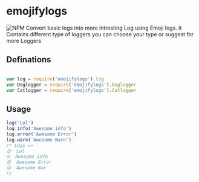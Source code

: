 # emojifylogs 
![NPM]('https://www.npmjs.com/package/emojifylogs)
Convert basic logs into more intresting Log using Emoji logs.
it Contains different type of loggers you can choose your type or suggest for more Loggers
## Definations
```javascript

var log = require('emojifylogs').log
var Doglogger = require('emojifylogs').Doglogger
var Catlogger = require('emojifylogs').Catlogger
```

## Usage
```javascript
log('Lol')
log.info('Awesome info')
log.error('Awesome Error')
log.warn('Awesome Warn')
/* Logs =>
😍  Lol
🤓  Awesome info
😡  Awesome Error
😒  Awesome War
*/
```

